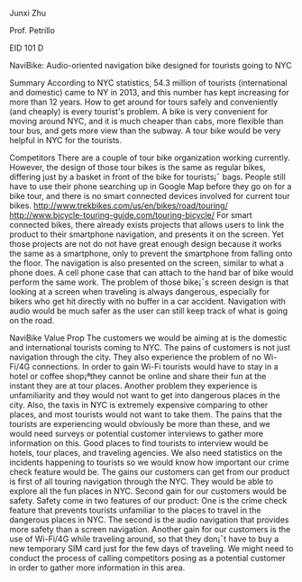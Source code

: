 Junxi Zhu

Prof. Petrillo

EID 101 D

NaviBike: Audio-oriented navigation bike designed for tourists going to NYC

Summary
	According to NYC statistics, 54.3 million of tourists (international and domestic) came to NY in 2013, and this number has kept increasing for more than 12 years. How to get around for tours safely and conveniently (and cheaply) is every tourist's problem. A bike is very convenient for moving around NYC, and it is much cheaper than cabs, more flexible than tour bus, and gets more view than the subway. A tour bike would be very helpful in NYC for the tourists.

Competitors
	There are a couple of tour bike organization working currently. However, the design of those tour bikes is the same as regular bikes, differing just by a basket in front of the bike for tourists¡¯ bags. People still have to use their phone searching up in Google Map before they go on for a bike tour, and there is no smart connected devices involved for current tour bikes.
http://www.trekbikes.com/us/en/bikes/road/touring/
http://www.bicycle-touring-guide.com/touring-bicycle/
For smart connected bikes, there already exists projects that allows users to link the product to their smartphone navigation, and presents it on the screen. Yet those projects are not do not have great enough design because it works the same as a smartphone, only to prevent the smartphone from falling onto the floor. The navigation is also presented on the screen, similar to what a phone does. A cell phone case that can attach to the hand bar of bike would perform the same work. The problem of those bike¡¯s screen design is that looking at a screen when traveling is always dangerous, especially for bikers who get hit directly with no buffer in a car accident. Navigation with audio would be much safer as the user can still keep track of what is going on the road.

NaviBike Value Prop
	The customers we would be aiming at is the domestic and international tourists coming to NYC. The pains of customers is not just navigation through the city. They also experience the problem of no Wi-Fi/4G connections. In order to gain Wi-Fi tourists would have to stay in a hotel or coffee shop¡ªthey cannot be online and share their fun at the instant they are at tour places. Another problem they experience is unfamiliarity and they would not want to get into dangerous places in the city. Also, the taxis in NYC is extremely expensive comparing to other places, and most tourists would not want to take them. The pains that the tourists are experiencing would obviously be more than these, and we would need surveys or potential customer interviews to gather more information on this. Good places to find tourists to interview would be hotels, tour places, and traveling agencies. We also need statistics on the incidents happening to tourists so we would know how important our crime check feature would be.
	The gains our customers can get from our product is first of all touring navigation through the NYC. They would be able to explore all the fun places in NYC. Second gain for our customers would be safety. Safety come in two features of our product: One is the crime check feature that prevents tourists unfamiliar to the places to travel in the dangerous places in NYC. The second is the audio navigation that provides more safety than a screen navigation. Another gain for our customers is the use of Wi-Fi/4G while traveling around, so that they don¡¯t have to buy a new temporary SIM card just for the few days of traveling. We might need to conduct the process of calling competitors posing as a potential customer in order to gather more information in this area.


